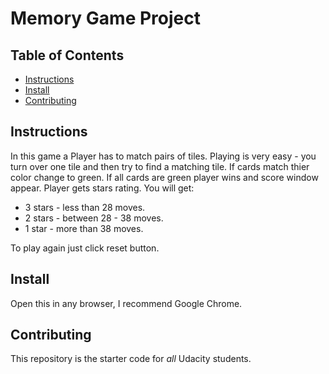 # Memory Game Project

## Table of Contents

* [Instructions](#instructions)
* [Install](#install)
* [Contributing](#contributing)

## Instructions

In this game a Player has to match pairs of tiles. Playing is very easy - you turn over one tile and then try to find a matching tile.
If cards match thier color change to green. If all cards are green player wins and score window appear.
Player gets stars rating. You will get:
 - 3 stars - less than 28 moves.
 - 2 stars - between 28 - 38 moves.
 - 1 star - more than 38 moves.


To play again just click reset button.

## Install

Open this in any browser, I recommend Google Chrome.

## Contributing

This repository is the starter code for _all_ Udacity students.
